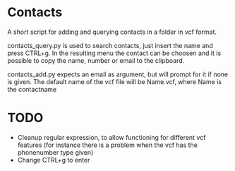 # Contacts
A short script for adding and querying contacts in a folder in vcf format.

contacts_query.py is used to search contacts, just insert the name and press CTRL+g.
In the resulting menu the contact can be choosen and it is possible to copy the name, number or email to the clipboard.

contacts_add.py expects an email as argument, but will prompt for it if none is given.
The default name of the vcf file will be Name.vcf, where Name is the contactname

# TODO
* Cleanup regular expression, to allow functioning for different vcf features (for instance there is a problem when the vcf has the phonenumber type given)
* Change CTRL+g to enter
